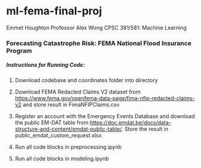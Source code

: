 # ml-fema-final-proj

Emmet Houghton
Professor Alex Wong
CPSC 381/581: Machine Learning

### Forecasting Catastrophe Risk: FEMA National Flood Insurance Program

##### Instructions for Running Code:

1. Download codebase and coordinates folder into directory

2. Download FEMA Redacted Claims V2 dataset from 
https://www.fema.gov/openfema-data-page/fima-nfip-redacted-claims-v2
and store result in FimaNFIPClaims.csv

3. Register an account with the Emergency Events Database and download the 
public EM-DAT table from 
https://doc.emdat.be/docs/data-structure-and-content/emdat-public-table/. Store 
the result in 
public_emdat_custom_request.xlsx

4. Run all code blocks in preprocessing.ipynb

5. Run all code blocks in modeling.ipynb
 
